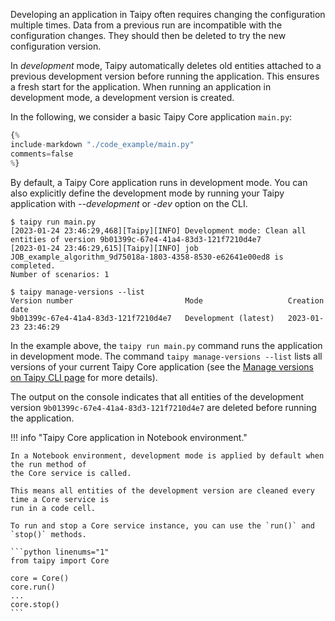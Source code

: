 Developing an application in Taipy often requires changing the configuration multiple times.
Data from a previous run are incompatible with the configuration changes. They should then be
deleted to try the new configuration version.

In *development* mode, Taipy automatically deletes old entities attached to a previous development
version before running the application. This ensures a fresh start for the application. When running
an application in development mode, a development version is created.

In the following, we consider a basic Taipy Core application `main.py`:

```python linenums="1" title="main.py"
{%
include-markdown "./code_example/main.py"
comments=false
%}
```

By default, a Taipy Core application runs in development mode. You can also explicitly define the
development mode by running your Taipy application with *--development* or *-dev* option on the CLI.

```console
$ taipy run main.py
[2023-01-24 23:46:29,468][Taipy][INFO] Development mode: Clean all entities of version 9b01399c-67e4-41a4-83d3-121f7210d4e7
[2023-01-24 23:46:29,615][Taipy][INFO] job JOB_example_algorithm_9d75018a-1803-4358-8530-e62641e00ed8 is completed.
Number of scenarios: 1

$ taipy manage-versions --list
Version number                         Mode                   Creation date
9b01399c-67e4-41a4-83d3-121f7210d4e7   Development (latest)   2023-01-23 23:46:29
```

In the example above, the `taipy run main.py` command runs the application in development mode. The
command `taipy manage-versions --list` lists all versions of your current Taipy Core application
(see the [Manage versions on Taipy CLI page](../../cli/manage-versions.md) for more details).

The output on the console indicates that all entities of the development version
`9b01399c-67e4-41a4-83d3-121f7210d4e7` are deleted before running the application.

!!! info "Taipy Core application in Notebook environment."

    In a Notebook environment, development mode is applied by default when the run method of
    the Core service is called.

    This means all entities of the development version are cleaned every time a Core service is
    run in a code cell.

    To run and stop a Core service instance, you can use the `run()` and `stop()` methods.

    ```python linenums="1"
    from taipy import Core

    core = Core()
    core.run()
    ...
    core.stop()
    ```
